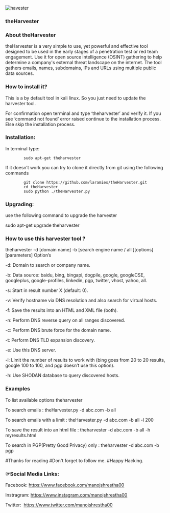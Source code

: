 ![havester](https://user-images.githubusercontent.com/106522935/173199264-f445ce77-8da7-4b4f-bef1-51ba4b72b408.png)
### theHarvester

### About theHarvester
theHarvester is a very simple to use, yet powerful and effective tool designed to be used in the early stages of a penetration test or red team engagement. Use it for open source intelligence (OSINT) gathering to help determine a company's external threat landscape on the internet. The tool gathers emails, names, subdomains, IPs and URLs using multiple public data sources.

### How to install it?
This is a by default tool in kali linux. So you just need to update the harvester tool.

For confirmation open terminal and type ‘theharvester’ and verify it. If  you see ‘command not found’ error raised continue to the installation process. Else skip the installation process.

### Installation:
In terminal type:

            sudo apt-get theharvester
If it doesn’t work you can try to clone it directly from git using the following commands

            git clone https://github.com/laramies/theHarvester.git
            cd theHarvester
            sudo python ./theHarvester.py
### Upgrading:
use the following command to upgrade the harvester

  sudo apt-get upgrade theharvester

### How to use this harvester tool ?
  theharvester -d [domain name] -b [search engine name / all ][options] [parameters]
Option’s

-d: Domain to search or company name.

-b: Data source: baidu, bing, bingapi, dogpile, google, googleCSE, googleplus, google-profiles, linkedin, pgp, twitter, vhost, yahoo, all.

-s: Start in result number X (default: 0).

-v: Verify hostname via DNS resolution and also search for virtual hosts.

-f: Save the results into an HTML and XML file (both).

-n: Perform DNS reverse query on all ranges discovered.

-c: Perform DNS brute force for the domain name.

-t: Perform DNS TLD expansion discovery.

-e: Use this DNS server.

-l: Limit the number of results to work with (bing goes from 20 to 20 results, google 100 to 100, and pgp doesn’t use this option).

-h: Use SHODAN database to query discovered hosts.

### Examples
To list available options
        theharvester
        
To search emails :
        theHarvester.py -d abc.com -b all
        
To search emails with a limit :
        theHarvester.py -d abc.com -b all -l 200
        
To save the result into an html file :
        theharvester -d abc.com -b all -h myresults.html
        
 To search in PGP(Pretty Good Privacy) only :
        theharvester -d abc.com -b pgp     

#Thanks for reading
#Don't forget to follow me.
#Happy Hacking.

### ☞Social Media Links:
Facebook: https://www.facebook.com/manojshrestha00

Instragram: https://www.instagram.com/manojshrestha00

Twitter:  https://www.twitter.com/manojshrestha00
